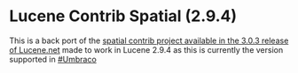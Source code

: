 # Lucene Contrib Spatial (2.9.4)
This is a back port of the [spatial contrib project available in the 3.0.3 release of Lucene.net](https://github.com/apache/lucenenet/tree/3.0.3/src/contrib/Spatial) made to work in Lucene 2.9.4 as this is currently the version supported in [#Umbraco](https://github.com/umbraco/Umbraco-CMS)